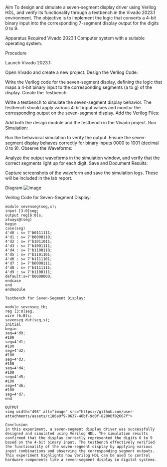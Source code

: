 Aim
To design and simulate a seven-segment display driver using Verilog HDL, and verify its functionality through a testbench in the Vivado 2023.1 environment. The objective is to implement the logic that converts a 4-bit binary input into the corresponding 7-segment display output for the digits 0 to 9.

Apparatus Required
Vivado 2023.1
Computer system with a suitable operating system.

Procedure

Launch Vivado 2023.1:

Open Vivado and create a new project.
Design the Verilog Code:

Write the Verilog code for the seven-segment display, defining the logic that maps a 4-bit binary input to the corresponding segments (a to g) of the display.
Create the Testbench:

Write a testbench to simulate the seven-segment display behavior. The testbench should apply various 4-bit input values and monitor the corresponding output on the seven-segment display.
Add the Verilog Files:

Add both the design module and the testbench in the Vivado project.
Run Simulation:

Run the behavioral simulation to verify the output. Ensure the seven-segment display behaves correctly for binary inputs 0000 to 1001 (decimal 0 to 9).
Observe the Waveforms:

Analyze the output waveforms in the simulation window, and verify that the correct segments light up for each digit.
Save and Document Results:

Capture screenshots of the waveform and save the simulation logs. These will be included in the lab report.

Diagram
![image](https://github.com/user-attachments/assets/d7ecb419-906e-4e3b-9b82-f86ced4f364a)


Verilog Code for Seven-Segment Display:
```
module sevenseg(seg,s);
input [3:0]seg;
output reg[6:0]s;
always@(seg)
begin
case(seg)
4'd0 : s= 7'b0111111;
4'd1 : s= 7'b0000110;
4'd2 : s= 7'b1011011;
4'd3 : s= 7'b1001111;
4'd4 : s= 7'b1100110;
4'd5 : s= 7'b1101101;
4'd6 : s= 7'b1111101;
4'd7 : s= 7'b0000111;
4'd8 : s= 7'b1111111;
4'd9 : s= 7'b1100111;
default:s=7'b0000000;
endcase
end
endmodule

Testbench for Seven-Segment Display:

module sevenseg_tb;
reg [3:0]seg;
wire [6:0]s;
sevenseg dut(seg,s);
initial
begin
seg=4'd0;
#100
seg=4'd1;
#100
seg=4'd2;
#100
seg=4'd3;
#100
seg=4'd4;
#100
seg=4'd5;
#100
seg=4'd6;
#100
seg=4'd7;
end

OUTPUT
<img width="498" alt="image" src="https://github.com/user-attachments/assets/c186a0f9-0637-40bf-9d0f-82006f82667f">

Conclusion
In this experiment, a seven-segment display driver was successfully designed and simulated using Verilog HDL. The simulation results confirmed that the display correctly represented the digits 0 to 9 based on the 4-bit binary input. The testbench effectively verified the functionality of the seven-segment display by applying various input combinations and observing the corresponding segment outputs. This experiment highlights how Verilog HDL can be used to control hardware components like a seven-segment display in digital systems.
